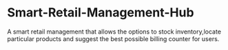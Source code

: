 # Smart-Retail-Management-Hub
A smart retail management that allows the options to stock inventory,locate particular products and suggest the best possible billing counter for users.
